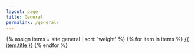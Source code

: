 ```yaml
---
layout: page
title: General
permalink: /general/
---
```


{% assign items = site.general | sort: 'weight' %}
{% for item in items %}
  <a href="{{ site.baseurl }}{{ item.url }}">{{ item.title }}</a>
{% endfor %}
